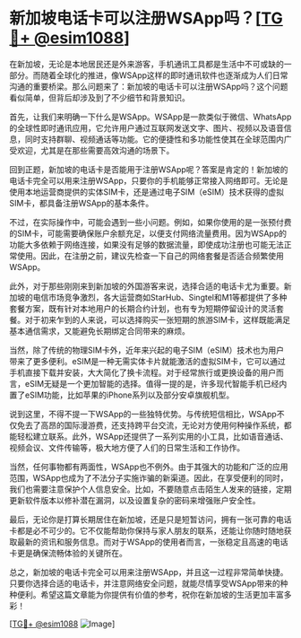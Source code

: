 # 新加坡电话卡可以注册WSApp吗？[[TG💪+ @esim1088](https://t.me/s/esim1088)]

在新加坡，无论是本地居民还是外来游客，手机通讯工具都是生活中不可或缺的一部分。而随着全球化的推进，像WSApp这样的即时通讯软件也逐渐成为人们日常沟通的重要桥梁。那么问题来了：新加坡的电话卡可以注册WSApp吗？这个问题看似简单，但背后却涉及到了不少细节和背景知识。

首先，让我们来明确一下什么是WSApp。WSApp是一款类似于微信、WhatsApp的全球性即时通讯应用，它允许用户通过互联网发送文字、图片、视频以及语音信息，同时支持群聊、视频通话等功能。它的便捷性和多功能性使其在全球范围内广受欢迎，尤其是在那些需要高效沟通的场景下。

回到正题，新加坡的电话卡是否能用于注册WSApp呢？答案是肯定的！新加坡的电话卡完全可以用来注册WSApp，只要你的手机能够正常接入网络即可。无论是使用本地运营商提供的实体SIM卡，还是通过电子SIM（eSIM）技术获得的虚拟SIM卡，都具备注册WSApp的基本条件。

不过，在实际操作中，可能会遇到一些小问题。例如，如果你使用的是一张预付费的SIM卡，可能需要确保账户余额充足，以便支付网络流量费用。因为WSApp的功能大多依赖于网络连接，如果没有足够的数据流量，即使成功注册也可能无法正常使用。因此，在注册之前，建议先检查一下自己的网络套餐是否适合频繁使用WSApp。

此外，对于那些刚刚来到新加坡的外国游客来说，选择合适的电话卡尤为重要。新加坡的电信市场竞争激烈，各大运营商如StarHub、Singtel和M1等都提供了多种套餐方案，既有针对本地用户的长期合约计划，也有专为短期停留设计的灵活套餐。对于初来乍到的人来说，可以选择购买一张短期的旅游SIM卡，这样既能满足基本通信需求，又能避免长期绑定合同带来的麻烦。

当然，除了传统的物理SIM卡外，近年来兴起的电子SIM（eSIM）技术也为用户带来了更多便利。eSIM是一种无需实体卡片就能激活的虚拟SIM卡，它可以通过手机直接下载并安装，大大简化了换卡流程。对于经常旅行或更换设备的用户而言，eSIM无疑是一个更加智能的选择。值得一提的是，许多现代智能手机已经内置了eSIM功能，比如苹果的iPhone系列以及部分安卓旗舰机型。

说到这里，不得不提一下WSApp的一些独特优势。与传统短信相比，WSApp不仅免去了高昂的国际漫游费，还支持跨平台交流，无论对方使用何种操作系统，都能轻松建立联系。此外，WSApp还提供了一系列实用的小工具，比如语音通话、视频会议、文件传输等，极大地方便了人们的日常生活和工作协作。

当然，任何事物都有两面性，WSApp也不例外。由于其强大的功能和广泛的应用范围，WSApp也成为了不法分子实施诈骗的新渠道。因此，在享受便利的同时，我们也需要注意保护个人信息安全。比如，不要随意点击陌生人发来的链接，定期更新软件版本以修补潜在漏洞，以及设置复杂的密码来增强账户安全性。

最后，无论你是打算长期居住在新加坡，还是只是短暂访问，拥有一张可靠的电话卡都是必不可少的。它不仅能帮助你保持与家人朋友的联系，还能让你随时随地获取最新的资讯和服务信息。而对于WSApp的使用者而言，一张稳定且高速的电话卡更是确保流畅体验的关键所在。

总之，新加坡的电话卡完全可以用来注册WSApp，并且这一过程非常简单快捷。只要你选择合适的电话卡，并注意网络安全问题，就能尽情享受WSApp带来的种种便利。希望这篇文章能为你提供有价值的参考，祝你在新加坡的生活更加丰富多彩！

[[TG💪+ @esim1088](https://t.me/s/esim1088) ![Image](https://i.postimg.cc/4NQfJmqS/Snipaste-2025-05-13-00-14-12.png)]